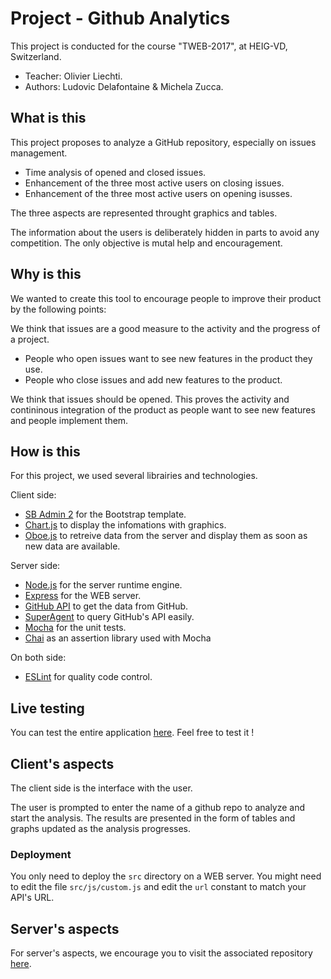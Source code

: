 # Project - Github Analytics
This project is conducted for the course "TWEB-2017", at HEIG-VD, Switzerland.

* Teacher: Olivier Liechti.
* Authors: Ludovic Delafontaine & Michela Zucca.

## What is this
This project proposes to analyze a GitHub repository, especially on issues management.
	
* Time analysis of opened and closed issues.
* Enhancement of the three most active users on closing issues.
* Enhancement of the three most active users on opening isusses.
	
The three aspects are represented throught graphics and tables.
	
The information about the users is deliberately hidden in parts to avoid any competition. The only objective is mutal help and encouragement.
	
## Why is this
We wanted to create this tool to encourage people to improve their product by the following points:

We think that issues are a good measure to the activity and the progress of a project.

* People who open issues want to see new features in the product they use. 
* People who close issues and add new features to the product.

We think that issues should be opened. This proves the activity and contininous integration of the product as people want to see new features and people implement them.

## How is this
For this project, we used several librairies and technologies.
 
Client side:
* [SB Admin 2](https://startbootstrap.com/template-overviews/sb-admin-2/) for the Bootstrap template.
* [Chart.js](http://www.chartjs.org/) to display the infomations with graphics.
* [Oboe.js](http://oboejs.com/) to retreive data from the server and display them as soon as new data are available.

Server side:
* [Node.js](https://nodejs.org/) for the server runtime engine.
* [Express](http://expressjs.com/) for the WEB server.
* [GitHub API](https://developer.github.com/v3/) to get the data from GitHub.
* [SuperAgent](https://github.com/visionmedia/superagent) to query GitHub's API easily.
* [Mocha](https://mochajs.org/) for the unit tests.
* [Chai](http://chaijs.com/) as an assertion library used with Mocha

On both side:
* [ESLint](https://eslint.org/) for quality code control.

## Live testing
You can test the entire application [here](https://heig-vd-tweb2017.github.io/github-analytics-client/). Feel free to test it !

## Client's aspects
The client side is the interface with the user.

The user is prompted to enter the name of a github repo to analyze and start the analysis. The results are presented in the form of tables and graphs updated as the analysis progresses.

### Deployment
You only need to deploy the `src` directory on a WEB server. You might need to edit the file `src/js/custom.js` and edit the `url` constant to match your API's URL.

## Server's aspects
For server's aspects, we encourage you to visit the associated repository [here](https://github.com/heig-vd-tweb2017/server).

